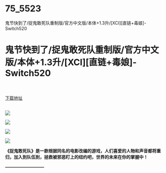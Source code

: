 # 75_5523
鬼节快到了/捉鬼敢死队重制版/官方中文版/本体+1.3升/[XCI][直链+毒娘]-Switch520
# 鬼节快到了/捉鬼敢死队重制版/官方中文版/本体+1.3升/[XCI][直链+毒娘]-Switch520
 <br/></br>
[下载地址](https://www.switch520.cc/article/5523 "下载地址")
<br/></br>

<p><span><strong><img src="https://ae01.alicdn.com/kf/Uceaa09790e924705b9669f7269080737O.jpg"></strong></span></p>
<p><span><strong><img src="https://ae01.alicdn.com/kf/Ua97ea88baead4949a813a23655e52099Y.jpg"></strong></span></p>
<p><span><strong><img src="https://ae01.alicdn.com/kf/U8efb00383128446294864e3ca1ddeae7B.jpg"></strong></span></p>
<p><span><strong><img src="https://ae01.alicdn.com/kf/Ucd4b9f33a84e4bf3b870473e088c4511C.jpg"></strong></span></p>
<p></p>
<p><span><strong>《捉鬼敢死队》是一款根据同名的电影改编的游戏，人们喜爱的人物和声音都将重归，加入到队伍到，拯救被邪恶盯上的纽约吧，世界的未来在你的掌握中！</strong></span></p>
<p><span><strong>—————————</strong></span></p>
